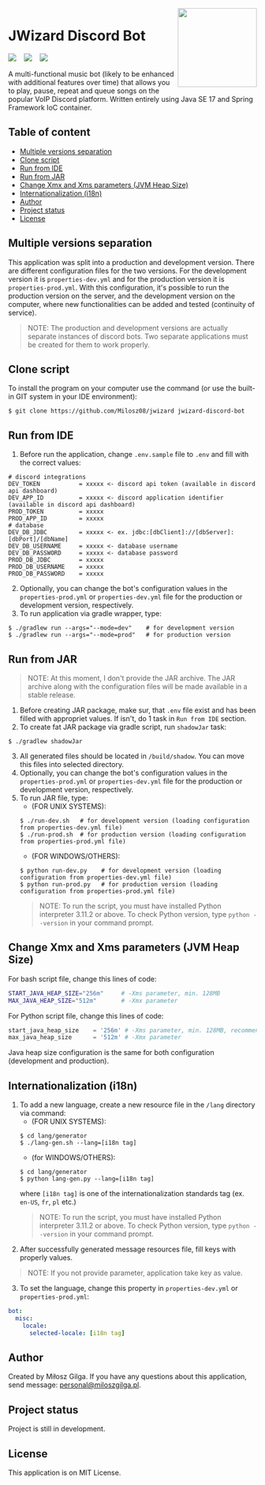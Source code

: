 <img align="right" src="https://raw.githubusercontent.com/Milosz08/JWizard_Discord_Bot/master/gfx/github-logo.png" height="160">

# JWizard Discord Bot

![](https://img.shields.io/badge/Made%20in-Java%20SE%2017-1abc9c.svg)
&nbsp;&nbsp;
![](https://img.shields.io/badge/Build%20with-Gradle-green.svg)
&nbsp;&nbsp;
![](https://img.shields.io/badge/Packaging-Fat%20jar-brown.svg)
&nbsp;&nbsp;
<br>

A multi-functional music bot (likely to be enhanced with additional features over time) that allows you to play, pause, repeat and queue songs on the popular VoIP Discord platform. Written entirely using Java SE 17 and Spring Framework IoC container.

## Table of content
* [Multiple versions separation](#multiple-versions-separation)
* [Clone script](#clone-script)
* [Run from IDE](#run-from-ide)
* [Run from JAR](#run-from-jar)
* [Change Xmx and Xms parameters (JVM Heap Size)](#change-xmx-and-xms-parameters)
* [Internationalization (i18n)](#internationalization-i18n)
* [Author](#author)
* [Project status](#project-status)
* [License](#license)

<a name="multiple-versions-separation"></a>
## Multiple versions separation
This application was split into a production and development version. There are different configuration files for the two versions. For the development version it is `properties-dev.yml` and for the production version it is `properties-prod.yml`.
With this configuration, it's possible to run the production version on the server, and the development version on the computer, where new functionalities can be added and tested (continuity of service).
> NOTE: The production and development versions are actually separate instances of discord bots. Two separate applications must be created for them to work properly.

<a name="clone-script"></a>
## Clone script
To install the program on your computer use the command (or use the built-in GIT system in your IDE environment):
```
$ git clone https://github.com/Milosz08/jwizard jwizard-discord-bot
```

<a name="run-from-ide"></a>
## Run from IDE
1. Before run the application, change `.env.sample` file to `.env` and fill with the correct values:
```properties
# discord integrations
DEV_TOKEN           = xxxxx <- discord api token (available in discord api dashboard)
DEV_APP_ID          = xxxxx <- discord application identifier (available in discord api dashboard)
PROD_TOKEN          = xxxxx
PROD_APP_ID         = xxxxx
# database
DEV_DB_JDBC         = xxxxx <- ex. jdbc:[dbClient]://[dbServer]:[dbPort]/[dbName]
DEV_DB_USERNAME     = xxxxx <- database username
DEV_DB_PASSWORD     = xxxxx <- database password
PROD_DB_JDBC        = xxxxx
PROD_DB_USERNAME    = xxxxx
PROD_DB_PASSWORD    = xxxxx
```
2. Optionally, you can change the bot's configuration values in the `properties-prod.yml` or `properties-dev.yml` file for the production or development version, respectively.
3. To run application via gradle wrapper, type:
```
$ ./gradlew run --args="--mode=dev"    # for development version
$ ./gradlew run --args="--mode=prod"   # for production version
```

<a name="run-from-jar"></a>
## Run from JAR
> NOTE: At this moment, I don't provide the JAR archive. The JAR archive along with the configuration files will be made available in a stable release.
1. Before creating JAR package, make sur, that `.env` file exist and has been filled with appropriet values. If isn't, do 1 task in `Run from IDE` section.
2. To create fat JAR package via gradle script, run `shadowJar` task:
```
$ ./gradlew shadowJar
```
3. All generated files should be located in `/build/shadow`. You can move this files into selected directory.
4. Optionally, you can change the bot's configuration values in the `properties-prod.yml` or `properties-dev.yml` file for the production or development version, respectively.
5. To run JAR file, type:
   * (FOR UNIX SYSTEMS):
    ```
    $ ./run-dev.sh   # for development version (loading configuration from properties-dev.yml file)
    $ ./run-prod.sh  # for production version (loading configuration from properties-prod.yml file)
    ```
   * (FOR WINDOWS/OTHERS):
    ```
    $ python run-dev.py    # for development version (loading configuration from properties-dev.yml file)
    $ python run-prod.py   # for production version (loading configuration from properties-prod.yml file)
    ```
    > NOTE: To run the script, you must have installed Python interpreter 3.11.2 or above. To check Python version, type `python --version` in your command prompt.

<a name="change-xmx-and-xms-parameters"></a>
## Change Xmx and Xms parameters (JVM Heap Size)
For bash script file, change this lines of code:
```bash
START_JAVA_HEAP_SIZE="256m"     # -Xms parameter, min. 128MB
MAX_JAVA_HEAP_SIZE="512m"       # -Xmx parameter

```
For Python script file, change this lines of code:
```python
start_java_heap_size    = '256m' # -Xms parameter, min. 128MB, recommended 256MB
max_java_heap_size      = '512m' # -Xmx parameter
```
Java heap size configuration is the same for both configuration (development and production).

<a name="internationalization-i18n"></a>
## Internationalization (i18n)
1. To add a new language, create a new resource file in the `/lang` directory via command:
   * (FOR UNIX SYSTEMS):
    ```
    $ cd lang/generator
    $ ./lang-gen.sh --lang=[i18n tag]
    ```
   * (for WINDOWS/OTHERS):
    ```
    $ cd lang/generator
    $ python lang-gen.py --lang=[i18n tag]
    ```
    where `[i18n tag]` is one of the internationalization standards tag (ex. `en-US`, `fr`, `pl` etc.)
    > NOTE: To run the script, you must have installed Python interpreter 3.11.2 or above. To check Python version, type `python --version` in your command prompt.
2. After successfully generated message resources file, fill keys with properly values.
> NOTE: If you not provide parameter, application take key as value.
3. To set the language, change this property in `properties-dev.yml` or `properties-prod.yml`:
```yml
bot:
  misc:
    locale:
      selected-locale: [i18n tag]
```

<a name="author"></a>
## Author
Created by Miłosz Gilga. If you have any questions about this application, send message: [personal@miloszgilga.pl](mailto:personal@miloszgilga.pl).

<a name="project-status"></a>
## Project status
Project is still in development.

<a name="license"></a>
## License
This application is on MIT License.
